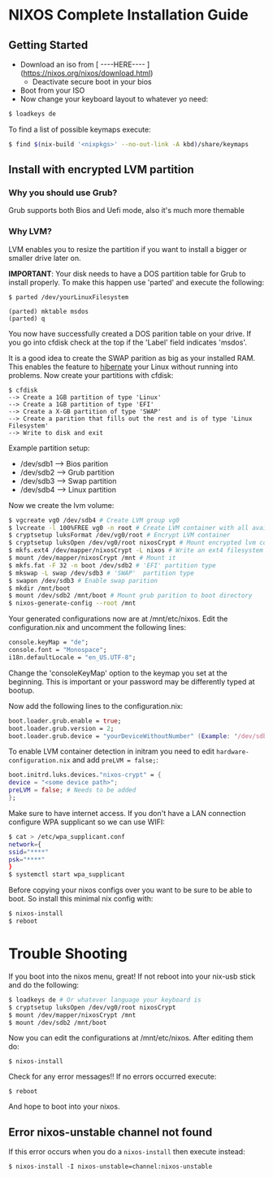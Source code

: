 # NIXOS Complete Installation Guide

## Getting Started
* Download an iso from [ ----HERE---- ] (https://nixos.org/nixos/download.html)
  * Deactivate secure boot in your bios
* Boot from your ISO
* Now change your keyboard layout to whatever yo need:
```bash
$ loadkeys de
```
To find a list of possible keymaps execute:
```bash
$ find $(nix-build '<nixpkgs>' --no-out-link -A kbd)/share/keymaps
```

## Install with encrypted LVM partition
### Why you should use Grub?
Grub supports both Bios and Uefi mode, also it's much more themable
### Why LVM?
LVM enables you to resize the partition if you want to install a bigger or smaller drive later on.


**IMPORTANT**: Your disk needs to have a DOS partition table for Grub to install properly.
To make this happen use 'parted' and execute the following:
```
$ parted /dev/yourLinuxFilesystem

(parted) mktable msdos
(parted) q
```
You now have successfully created a DOS parition table on your drive. If you go into cfdisk check at the top if the 'Label' field indicates 'msdos'.

It is a good idea to create the SWAP parition as big as your installed RAM.
This enables the feature to [hibernate](https://en.wikipedia.org/wiki/Hibernation_(computing)) your Linux without running into problems.
Now create your partitions with cfdisk:
```
$ cfdisk
--> Create a 1GB partition of type 'Linux'
--> Create a 1GB partition of type 'EFI'
--> Create a X-GB partition of type 'SWAP'
--> Create a parition that fills out the rest and is of type 'Linux Filesystem'
--> Write to disk and exit
```

Example partition setup:
* /dev/sdb1 --> Bios parition
* /dev/sdb2 --> Grub partition
* /dev/sdb3 --> Swap partition
* /dev/sdb4 --> Linux partition

Now we create the lvm volume:
```bash
$ vgcreate vg0 /dev/sdb4 # Create LVM group vg0
$ lvcreate -l 100%FREE vg0 -n root # Create LVM container with all available space
$ cryptsetup luksFormat /dev/vg0/root # Encrypt LVM container
$ cryptsetup luksOpen /dev/vg0/root nixosCrypt # Mount encrypted lvm container
$ mkfs.ext4 /dev/mapper/nixosCrypt -L nixos # Write an ext4 filesystem into encrypted lvm container
$ mount /dev/mapper/nixosCrypt /mnt # Mount it
$ mkfs.fat -F 32 -n boot /dev/sdb2 # 'EFI' partition type
$ mkswap -L swap /dev/sdb3 # 'SWAP'  partition type
$ swapon /dev/sdb3 # Enable swap parition
$ mkdir /mnt/boot
$ mount /dev/sdb2 /mnt/boot # Mount grub parition to boot directory
$ nixos-generate-config --root /mnt
```

Your generated configurations now are at /mnt/etc/nixos.
Edit the configuration.nix and uncomment the following lines:
```nix
console.keyMap = "de";
console.font = "Monospace";
i18n.defaultLocale = "en_US.UTF-8";
```
Change the 'consoleKeyMap' option to the keymap you set at the beginning. This is important or your password may be differently typed at bootup.


Now add the following lines to the configuration.nix:
```nix
boot.loader.grub.enable = true;
boot.loader.grub.version = 2;
boot.loader.grub.device = "yourDeviceWithoutNumber" (Example: '/dev/sdb')
```

To enable LVM container detection in initram you need to edit `hardware-configuration.nix` and add `preLVM = false;`:
```nix
boot.initrd.luks.devices."nixos-crypt" = {
device = "<some device path>";
preLVM = false; # Needs to be added
};
```


Make sure to have internet access. If you don't have a LAN connection
configure WPA supplicant so we can use WIFI:
```bash
$ cat > /etc/wpa_supplicant.conf
network={
ssid="****"
psk="****"
}
$ systemctl start wpa_supplicant
```

Before copying your nixos configs over you want to be sure to be able to boot.
So install this minimal nix config with:

```bash
$ nixos-install
$ reboot
```

# Trouble Shooting

If you boot into the nixos menu, great! If not reboot into your nix-usb stick and do the following:
```bash
$ loadkeys de # Or whatever language your keyboard is
$ cryptsetup luksOpen /dev/vg0/root nixosCrypt
$ mount /dev/mapper/nixosCrypt /mnt
$ mount /dev/sdb2 /mnt/boot
```

Now you can edit the configurations at /mnt/etc/nixos. After editing them do:
```
$ nixos-install
```
Check for any error messages!! If no errors occurred execute:

```
$ reboot
```
And hope to boot into your nixos.

## Error nixos-unstable channel not found
If this error occurs when you do a `nixos-install` then
execute instead:
```
$ nixos-install -I nixos-unstable=channel:nixos-unstable
```
